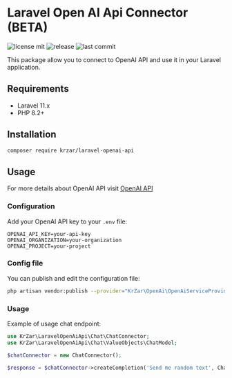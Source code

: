 # Laravel Open AI Api Connector (BETA)
![license mit](https://badgen.net/github/license/krzar/laravel-openai-api)
![release](https://badgen.net/github/release/krzar/laravel-openai-api/master)
![last commit](https://badgen.net/github/last-commit/krzar/laravel-openai-api)

This package allow you to connect to OpenAI API and use it in your Laravel application.

## Requirements

- Laravel 11.x
- PHP 8.2+


## Installation

```bash
composer require krzar/laravel-openai-api
```

## Usage

For more details about OpenAI API visit [OpenAI API](https://platform.openai.com/docs/api-reference)

### Configuration

Add your OpenAI API key to your `.env` file:

```dotenv
OPENAI_API_KEY=your-api-key
OPENAI_ORGANIZATION=your-organization
OPENAI_PROJECT=your-project
```

### Config file
You can publish and edit the configuration file:

```bash
php artisan vendor:publish --provider="KrZar\OpenAi\OpenAiServiceProvider"
```

### Usage

Example of usage chat endpoint:

```php
use KrZar\LaravelOpenAiApi\Chat\ChatConnector;
use KrZar\LaravelOpenAiApi\Chat\ValueObjects\ChatModel;

$chatConnector = new ChatConnector();

$response = $chatConnector->createCompletion('Send me random text', ChatModel::GPT4o);
```
